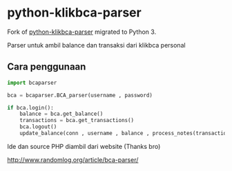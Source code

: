 python-klikbca-parser
=====================

Fork of [python-klikbca-parser](https://github.com/rickyok/python-klikbca-parser) migrated to Python 3.

Parser untuk ambil balance dan transaksi dari klikbca personal

Cara penggunaan
---------------

```python
import bcaparser

bca = bcaparser.BCA_parser(username , password)

if bca.login():
	balance = bca.get_balance()
	transactions = bca.get_transactions()
	bca.logout()
	update_balance(conn , username , balance , process_notes(transactions) , pb_account)
```

Ide dan source PHP diambil dari website (Thanks bro)

http://www.randomlog.org/article/bca-parser/
